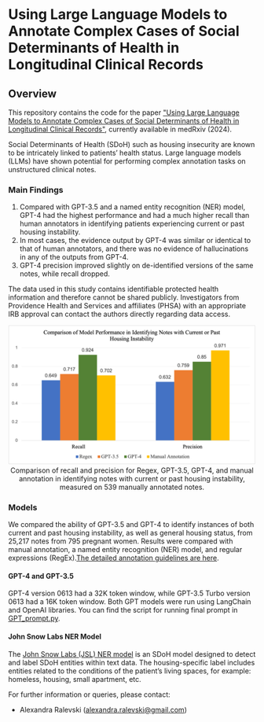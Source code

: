 # Using Large Language Models to Annotate Complex Cases of Social Determinants of Health in Longitudinal Clinical Records

## Overview

This repository contains the code for the paper ["Using Large Language Models to Annotate Complex Cases of Social Determinants of Health in Longitudinal Clinical Records"](https://www.medrxiv.org/content/10.1101/2024.04.25.24306380v1), currently available in medRxiv (2024). 

Social Determinants of Health (SDoH) such as housing insecurity are known to be intricately linked to patients’ health status. Large language models (LLMs) have shown potential for performing complex annotation tasks on unstructured clinical notes. 

### Main Findings

1.	Compared with GPT-3.5 and a named entity recognition (NER) model, GPT-4 had the highest performance and had a much higher recall than human annotators in identifying patients experiencing current or past housing instability.
2.	In most cases, the evidence output by GPT-4 was similar or identical to that of human annotators, and there was no evidence of hallucinations in any of the outputs from GPT-4.
3.	GPT-4 precision improved slightly on de-identified versions of the same notes, while recall dropped.

The data used in this study contains identifiable protected health information and therefore cannot be shared publicly. Investigators from Providence Health and Services and affiliates (PHSA) with an appropriate IRB approval can contact the authors directly regarding data access.

<p align="center">
  <img width="1000" src="https://github.com/Hadlock-Lab/LLM_SDoH/blob/main/Figures/model_comparison_current_past_HI.png"
  <figcaption> Comparison of recall and precision for Regex, GPT-3.5, GPT-4, and manual annotation in identifying notes with current or past housing instability, measured on 539 manually annotated notes. </a>
  </figcaption>
</p>

### Models

We compared the ability of GPT-3.5 and GPT-4 to identify instances of both current and past housing instability, as well as general housing status, from 25,217 notes from 795 pregnant women. Results were compared with manual annotation, a named entity recognition (NER) model, and regular expressions (RegEx).[The detailed annotation guidelines are here](https://github.com/Hadlock-Lab/LLM_SDoH/blob/main/Annotation%20Guidelines%20and%20LLM%20Prompt.pdf).

#### GPT-4 and GPT-3.5
GPT-4 version 0613 had a 32K token window, while GPT-3.5 Turbo version 0613 had a 16K token window. Both GPT models were run using LangChain and OpenAI libraries. You can find the script for running final prompt in [GPT_prompt.py](https://github.com/Hadlock-Lab/LLM_SDoH/blob/main/models/GPT_prompt.py).

#### John Snow Labs NER Model
The [John Snow Labs (JSL) NER model](https://nlp.johnsnowlabs.com/2023/06/13/ner_sdoh_en.html) is an SDoH model designed to detect and label SDoH entities within text data. The housing-specific label includes entities related to the conditions of the patient’s living spaces, for example: homeless, housing, small apartment, etc.

For further information or queries, please contact: 
- Alexandra Ralevski (alexandra.ralevski@gmail.com)
